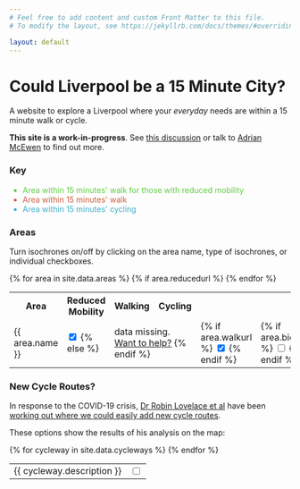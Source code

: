 ```yaml
---
# Feel free to add content and custom Front Matter to this file.
# To modify the layout, see https://jekyllrb.com/docs/themes/#overriding-theme-defaults

layout: default
---
```

<div id="sidebar">
  <h1>Could Liverpool be a 15 Minute City?</h1>
  <p>A website to explore a Liverpool where your <em>everyday</em> needs are within a 15 minute walk or cycle.</p>
  <p><strong>This site is a work-in-progress</strong>.  See <a href="https://github.com/Liverpool-UK/somebody-should/issues/35">this discussion</a> or talk to <a href="https://twitter.com/amcewen">Adrian McEwen</a> to find out more.</p>
  <h3>Key</h3>
  <ul>
    <li style="color: #5ecc3f">Area within 15 minutes' walk for those with reduced mobility</li>
    <li style="color: #cc5e3f">Area within 15 minutes' walk</li>
    <li style="color: #3fadcc">Area within 15 minutes' cycling</li>
  </ul>
  <h3 id="areas">Areas</h3>
  <p>Turn isochrones on/off by clicking on the area name, type of isochrones, or individual checkboxes.</p>
  <table id="area-grid">
    <tr>
      <th>Area</th>
      <th class="toggle-target" onclick="toggleClass('reduced')">Reduced Mobility</th>
      <th class="toggle-target" onclick="toggleClass('walk')">Walking</th>
      <th class="toggle-target" onclick="toggleClass('bicycle')">Cycling</th>
    </tr>
  {% for area in site.data.areas %}
    <tr>
      <td class="toggle-target" onclick="toggleClass('{{ area.name }}')">{{ area.name }}</td>
      {% if area.reducedurl %}
      <td class="toggle reduced">
        <input onchange="updateIsochroneVisibility()" type="checkbox" checked name="{{ area.name }}-reduced" id="check-{{ area.name }}-reduced" class="check-reduced check-{{ area.name }}" />
      {% else %}
      <td colspan="3" class="data-missing">data missing. <a href="https://github.com/Liverpool-UK/15-minute-city/issues/4">Want to help?</a>
      {% endif %}
      </td>
      <td class="toggle walk">
      {% if area.walkurl %}
        <input onchange="updateIsochroneVisibility()" type="checkbox" checked name="{{ area.name }}-walk" id="check-{{ area.name }}-walk" class="check-walk check-{{ area.name }}" />
      {% endif %}
      </td>
      <td class="toggle bicycle">
      {% if area.bicycleurl %}
        <input onchange="updateIsochroneVisibility()" type="checkbox" name="{{ area.name }}-bicycle" id="check-{{ area.name }}-bicycle" class="check-bicycle check-{{ area.name }}" />
      {% endif %}
      </td>
    </tr>
  {% endfor %}
  </table>
  <h3 id="cycleways">New Cycle Routes?</h3>
  <p>In response to the COVID-19 crisis, <a href="https://twitter.com/robinlovelace/status/1285330291188469760">Dr Robin Lovelace et al</a> have been <a href="https://www.cyipt.bike/rapid/">working out where we could easily add new cycle routes</a>.</p>
  <p>These options show the results of his analysis on the map:</p>
  <table id="new-cycleways-grid">
  {% for cycleway in site.data.cycleways %}
    <tr>
      <td>{{ cycleway.description }}</td>
      <td class="toggle">
        <input onchange="setIsochroneVisibility(cycleways[{{ forloop.index0 }}].layer, 'cycleways', 'cycleways-{{ cycleway.name }}')" type="checkbox" name="cycleways-{{ cycleway.name }}" id="check-cycleways-cycleways-{{ cycleway.name }}" class="check-cycleways" />
      </td>
    </tr>
  {% endfor %}
  </table>
</div>
<div id="mainmap">
</div>
<script>
  var hiddenStyle = {
    "color": "#00000000",
    "weight": 0,
    "opacity": 0
  };
  var reducedStyle = {
    "color": "#5ecc3f",
    "weight": 1.5,
    "opacity": 0.85
  };
  var walkingStyle = {
    //"color": "#ff7800",
    "color": "#cc5e3f",
    "weight": 1.5,
    "opacity": 0.85
  };
  var bikingStyle = {
    "color": "#3fadcc",
    "weight": 1.5,
    "opacity": 0.65
  };
  var cyclewaysExistingStyle = {
    "color": "#906",
    "weight": 3.5,
    "opacity": 0.8
  };
  var cyclewaysNewStyle = {
    "color": "#909",
    "weight": 3.5,
    "opacity": 0.8
  };
  var cyclewaysCohesiveStyle = {
    "color": "#606",
    "weight": 3.5,
    "opacity": 0.8
  };
  var cyclewaysSpareStyle = {
    "color": "#606",
    "weight": 3.5,
    "opacity": 0.8
  };
  var cyclewaysWideStyle = {
    "color": "#606",
    "weight": 3.5,
    "opacity": 0.8
  };
  var travelTypes = ["walk", "bicycle", "reduced"];
  var travelTypeStyles = {
    "bicycle": bikingStyle,
    "walk": walkingStyle,
    "reduced": reducedStyle,
    "cycleways-existing": cyclewaysExistingStyle,
    "cycleways-new": cyclewaysNewStyle,
    "cycleways-cohesive": cyclewaysCohesiveStyle,
    "cycleways-spare": cyclewaysSpareStyle,
    "cycleways-wide": cyclewaysWideStyle
  };
  var mainMap;
  var areas = {% data_to_json areas %};
  var cycleways = {% data_to_json cycleways %};

  // Read the state of the checkboxes and set the isocrhone visibility accordingly
  function updateIsochroneVisibility() {
    areas.forEach(function(a) {
      setIsochroneVisibility(a.reducedlayer, a.name, 'reduced');
      setIsochroneVisibility(a.walklayer, a.name, 'walk');
      setIsochroneVisibility(a.bicyclelayer, a.name, 'bicycle');
    });
  }
  // Show/hide the given isochrone based on its checkbox state
  function setIsochroneVisibility(layer, area, tt) {
    if (layer) {
      var checkbox = document.getElementById('check-'+area+'-'+tt);
      if (checkbox.checked) {
        // Turn it on
        layer.setStyle(travelTypeStyles[tt]);
      } else {
        // Hide the layer
        layer.setStyle(hiddenStyle);
      }
    }
  }
  function toggleClass(tt) {
    var checkboxes = document.getElementsByClassName('check-'+tt);
    // Toggle based on whatever state the first one has
    var newState = !checkboxes[0].checked;
    for (var i =0; i < checkboxes.length; i++) {
      checkboxes[i].checked = newState;
    }
    updateIsochroneVisibility();
  }
  window.onload = function() {
    mainMap = L.map('mainmap').setView([53.4105095,-2.9704659], 13)
    var mapLink = '<a href="http://openstreetmap.org">OpenStreetMap</a>';
    var ocmlink = '<a href="http://thunderforest.com/">Thunderforest</a>';
    L.tileLayer(
      'https://tile.thunderforest.com/cycle/{z}/{x}/{y}.png?apikey=545d2bceafc34e60af2dd48c5ea3d00c', {
      attribution: '&copy; '+mapLink+' Contributors & '+ocmlink,
      maxZoom: 18,
      }).addTo(mainMap);
    // Load rapid cycleway prioritisation layers
    for (var i =0; i < cycleways.length; i++) {
      const cexhr = new XMLHttpRequest();
      cexhr.open('GET', cycleways[i].url);
      cexhr.responseType = 'json';
      cexhr.cycleway_idx = i;
      cexhr.onload = function(e) {
        if (this.status == 200) {
          cycleways[this.cycleway_idx].layer = L.geoJSON(this.response, { style: travelTypeStyles['cycleways-'+cycleways[this.cycleway_idx].name] }).addTo(mainMap);
          // Set its visibility accordingly
          setIsochroneVisibility(cycleways[this.cycleway_idx].layer, 'cycleways', 'cycleways-'+cycleways[this.cycleway_idx].name);
        }
      };
      cexhr.send();
    }
    // Load the isochrones
    travelTypes.forEach(function(tt) {
      for (var i =0; i < areas.length; i++) {
        if (areas[i][tt+"url"]) {
          const xhr = new XMLHttpRequest();
          xhr.open('GET', areas[i][tt+"url"]);
          xhr.responseType = 'json';
          xhr.area_idx = i;
          xhr.tt = tt;
          xhr.onload = function(e) {
            if (this.status == 200) {
              areas[this.area_idx][this.tt+"isochrone"] = this.response;
              // Add it to the map
              areas[this.area_idx][this.tt+"layer"] = L.geoJSON(areas[this.area_idx][this.tt+"isochrone"], { style: travelTypeStyles[this.tt] }).addTo(mainMap);
              // FIXME Ideally we'd wait for all of these to load then call this once...
              updateIsochroneVisibility();
            }
          };
          xhr.send();
        }
      }
    });
  }
</script>
